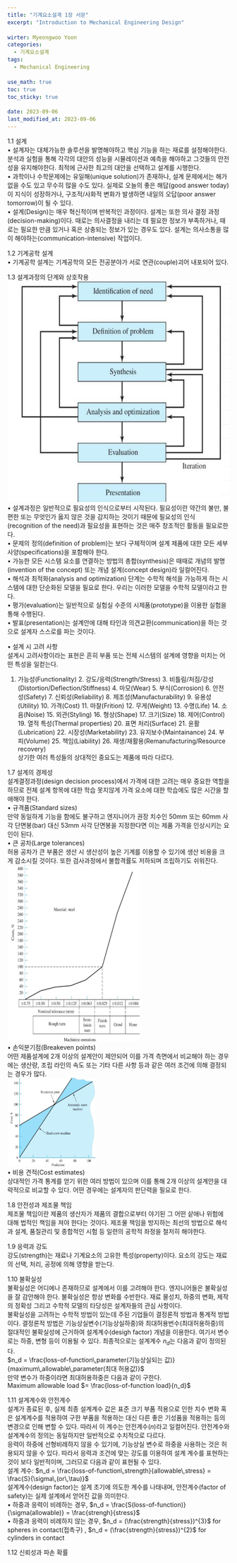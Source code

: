 ```yaml
---
title: "기계요소설계 1장 서문"
excerpt: "Introduction to Mechanical Engineering Design"

wirter: Myeongwoo Yoon
categories:
  - 기계요소설계
tags:
  - Mechanical Engineering

use_math: true
toc: true
toc_sticky: true
 
date: 2023-09-06
last_modified_at: 2023-09-06
---
```


1.1 설계 <br/>
• 설계자는 대체가능한 솔루션을 발명해야하고 핵심 기능을 하는 재료를 설정해야한다. 분석과 실험을 통해 각각의 대안의 성능을 시뮬레이션과 예측을 해야하고 그것들의 안전성을 유지해야한다. 최적에 근사한 최고의 대안을 선택하고 설계를 시행한다. <br/>
• 과학이나 수학문제에는 유일해(unique solution)가 존재하나, 설계 문제에서는 해가 없을 수도 있고 무수히 많을 수도 있다. 실제로 오늘의 좋은 해답(good answer today)이 지식이 성장하거나, 구조적/사화적 변화가 발생하면 내일의 오답(poor answer tomorrow)이 될 수 있다. <br/>
• 설계(Design)는 매우 혁신적이며 반복적인 과정이다. 설계는 또한 의사 결정 과정(decision-making)이다. 때로는 의사결정을 내리는 데 필요한 정보가 부족하거나, 때로는 필요한 만큼 있거나 혹은 상충되는 정보가 있는 경우도 있다. 설계는 의사소통을 많이 해야하는(communication-intensive) 작업이다.

1.2 기계공학 설계 <br/>
• 기계공학 설계는 기계공학의 모든 전공분야가 서로 연관(couple)괴어 내포되어 있다.

1.3 설계과정의 단계와 상호작용 <br/>
<img src="/assets/img/기계요소설계1_3_1.png" width="600" height="500"> <br/>
• 설계과정은 일반적으로 필요성의 인식으로부터 시작된다. 필요성이란 약간의 불만, 불편한 또는 무엇인가 옳지 않은 것을 감지하는 것이기 때문에 필요성의 인식(recognition of the need)과 필요성을 표현하는 것은 매주 창조적인 활동을 필요로한다. <br/>
• 문제의 정의(definition of problem)는 보다 구체적이며 설계 제품에 대한 모든 세부 사양(specifications)을 포함해야 한다. <br/>
• 가능한 모든 시스템 요소를 연결하는 방법의 총합(synthesis)은 때때로 개념의 발명(invention of the concept) 또는 개념 설계(concept design)라 일컬어진다. <br/>
• 해석과 최적화(analysis and optimization) 단계는 수학적 해석을 가능하게 하는 시스템에 대한 단순화된 모델을 필요로 한다. 우리는 이러한 모델을 수학적 모델이라고 한다.<br/>
• 평가(evaluation)는 일반적으로 실험실 수준의 시제품(prototype)을 이용한 실험을 통해 수행된다. <br/>
• 발표(presentation)는 설계안에 대해 타인과 의견교환(communication)을 하는 것으로 설계자 스스로를 파는 것이다. <br/>

• 설계 시 고려 사항<br/>
설계시 고려사항이라는 표현은 흔히 부품 또는 전체 시스템의 설계에 영향을 미치는 어떤 특성을 일컫는다. <br/>
1. 가능성(Functionality) 2. 강도/응력(Strength/Stress) 3. 비틀림/처짐/강성(Distortion/Deflection/Stiffness) 4. 마모(Wear) 5. 부식(Corrosion) 6. 안전성(Safety) 7. 신뢰성(Reliability) 8. 제조성(Manufacturability) 9. 유용성(Utility) 10. 가격(Cost) 11. 마찰(Frition) 12. 무게(Weight) 13. 수명(Life) 14. 소음(Noise) 15. 외관(Styling) 16. 형상(Shape) 17. 크기(Size) 18. 제어(Control) 19. 열적 특성(Thermal properties) 20. 표면 처리(Surface) 21. 윤활(Lubrication) 22. 시장성(Marketability) 23. 유지보수(Maintainance) 24. 부피(Volume) 25. 책임(Liability) 26. 재생/재활용(Remanufacturing/Resource recovery) <br/>
상기한 여러 특성들의 상대적인 중요도는 제품에 따라 다르다. 

1.7 설계의 경제성<br/>
설계결정과정(design decision process)에서 가격에 대한 고려는 매우 중요한 역할을 하므로 전체 설계 항목에 대한 학습 못지않게 가격 요소에 대한 학습에도 많은 시간을 할애해야 한다.<br/>
• 규격품(Standard sizes)<br/>
만약 동일하게 기능을 함에도 불구하고 엔지니어가 권장 치수인 50mm 또는 60mm 사각 단면봉(bar) 대신 53mm 사각 단면봉을 지정한다면 이는 제품 가격을 인상시키는 요인이 된다.<br/>
• 큰 공차(Large tolerances)<br/>
허용 공차가 큰 부품은 생산 시 생산성이 높은 기계를 이용할 수 있기에 생산 비용을 크게 감소시킬 것이다. 또한 검사과정에서 불합격률도 저하되며 조립하기도 쉬워진다.<br/>
<img src="/assets/img/기계요소설계1_7_1.png" width="300" height="400"> <br/>
• 손익분기점(Breakeven points)<br/>
어떤 제품설계에 2개 이상의 설계안이 제안되어 이를 가격 측면에서 비교해야 하는 경우에는 생산량, 조립 라인의 속도 또는 기타 다른 사항 등과 같은 여러 조건에 의해 결정되는 경우가 많다.<br/>
<img src="/assets/img/기계요소설계1_7_2.png" width="200" height="200"> <br/>
• 비용 견적(Cost estimates)<br/>
상대적인 가격 통계를 얻기 위한 여러 방법이 있으며 이를 통해 2개 이상의 설계안을 대략적으로 비교할 수 있다. 어떤 경우에는 설계자의 판단력을 필요로 한다.<br/>

1.8 안전성과 제조물 책임<br/>
제조물 책임이란 제품의 생산자가 제품의 결합으로부터 야기된 그 어떤 샅애나 위험에 대해 법적인 책임을 져야 한다는 것이다. 제조물 책임을 방지하는 최선의 방법으로 해석과 설계, 품질관리 및 종합적인 시험 등 일련의 공학적 좌정을 철저히 해야한다.

1.9 응력과 강도<br/>
강도(strength)는 재료나 기계요소의 고유한 특성(property)이다. 요소의 강도는 재료의 선택, 처리, 공정에 의해 영향을 받는다.

1.10 불확실성<br/>
불확실성은 어디에나 존재하므로 설계에서 이를 고려해야 한다. 엔지니어들은 불확실성을 잘 감안해야 한다. 불확실성은 항상 변화를 수반한다. 재료 물성치, 하중의 변화, 제작의 정확성 그리고 수학적 모델의 타당성은 설계자들의 관심 사항이다.<br/>
불확실성을 고려하는 수학적 방법이 있는데 주된 기업들이 결정론적 방법과 통계적 방법이다. 결정론적 방법은 기능상실변수(기능상실하중)와 최대허용번수(최대허용하중)의 절대적인 불확실성에 근거하여 설계계수(desigh factor) 개념을 이용한다. 여기서 변수로는 하중, 변형 등이 이용될 수 있다. 최종적으로는 설계계수 $n_d$는 다음과 같이 정의된다.<br/>
$n_d = \frac{loss-of-function\,parameter(기능상실되는 값)}{maximum\,allowable\,parameter(최대 허용값)}$<br/>
만약 변수가 하중이라면 최대허용하중은 다음과 같이 구한다.<br/>
Maximum allowable load $= \frac{loss-of-function load}{n_d}$<br/>

1.11 설계계수와 안전계수<br/>
설계가 종료된 후, 실제 최종 설계계수 값은 표준 크기 부품 적용으로 인한 치수 변화 혹은 설계계수를 적용하여 구한 부품을 적용하는 대신 다른 좋은 기성품을 적용하는 등의 변경으로 인해 변할 수 있다. 따라서 이 계수는 안전계수($n$)라고 일컬어진다. 안전계수와 설계계수의 정의는 동일하지만 일반적으로 수치적으로 다르다.<br/>
응력이 하중에 선형비례하지 않을 수 있기에, 기능상실 변수로 하중을 사용하는 것은 허용되지 않을 수 있다. 따라서 응력과 조건에 맞는 강도를 이용하여 설계 계수를 표현하는 것이 보다 일반적이며, 그러므로 다음과 같이 표현될 수 있다.<br/>
설계 계수: $n_d = \frac{loss-of-function\,strength}{allowable\,stress} = \frac{S}{\sigma\,(or\,\tau)}$<br/>
설계계수(design factor)는 설계 초기에 의도한 계수를 나태내며, 안전계수(factor of safety)는 실제 설계에서 얻어진 값을 의미한다.<br/>
• 하중과 응력이 비례하는 경우, $n_d = \frac{S(loss-of-function)}{\sigma(allowable)} = \frac{strengh}{stress}$<br/>
• 하중과 응력이 비례하지 않는 경우, $n_d = (\frac{strength}{stress})^{3}$ for spheres in contact(접촉구) , $n_d = (\frac{strength}{stress})^{2}$ for cylinders in contact<br/>

1.12 신뢰성과 파손 확률